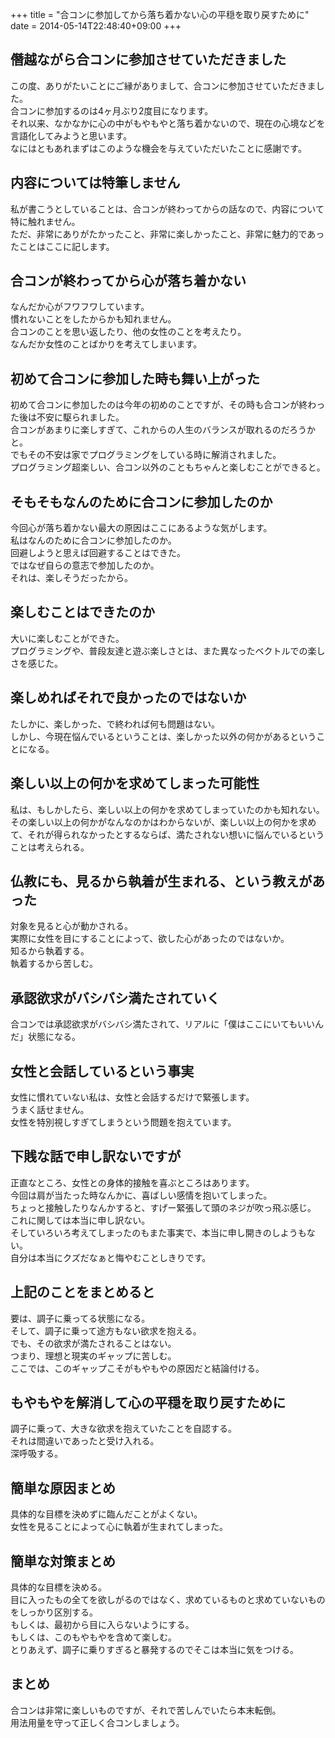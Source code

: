 +++
title = "合コンに参加してから落ち着かない心の平穏を取り戻すために"
date = 2014-05-14T22:48:40+09:00
+++

## 僭越ながら合コンに参加させていただきました
この度、ありがたいことにご縁がありまして、合コンに参加させていただきました。  
合コンに参加するのは4ヶ月ぶり2度目になります。  
それ以来、なかなかに心の中がもやもやと落ち着かないので、現在の心境などを言語化してみようと思います。  
なにはともあれまずはこのような機会を与えていただいたことに感謝です。

## 内容については特筆しません
私が書こうとしていることは、合コンが終わってからの話なので、内容について特に触れません。  
ただ、非常にありがたかったこと、非常に楽しかったこと、非常に魅力的であったことはここに記します。

## 合コンが終わってから心が落ち着かない
なんだか心がフワフワしています。  
慣れないことをしたからかも知れません。  
合コンのことを思い返したり、他の女性のことを考えたり。  
なんだか女性のことばかりを考えてしまいます。

## 初めて合コンに参加した時も舞い上がった
初めて合コンに参加したのは今年の初めのことですが、その時も合コンが終わった後は不安に駆られました。  
合コンがあまりに楽しすぎて、これからの人生のバランスが取れるのだろうかと。  
でもその不安は家でプログラミングをしている時に解消されました。  
プログラミング超楽しい、合コン以外のこともちゃんと楽しむことができると。

## そもそもなんのために合コンに参加したのか
今回心が落ち着かない最大の原因はここにあるような気がします。  
私はなんのために合コンに参加したのか。  
回避しようと思えば回避することはできた。  
ではなぜ自らの意志で参加したのか。  
それは、楽しそうだったから。

## 楽しむことはできたのか
大いに楽しむことができた。  
プログラミングや、普段友達と遊ぶ楽しさとは、また異なったベクトルでの楽しさを感じた。

## 楽しめればそれで良かったのではないか
たしかに、楽しかった、で終われば何も問題はない。  
しかし、今現在悩んでいるということは、楽しかった以外の何かがあるということになる。

## 楽しい以上の何かを求めてしまった可能性
私は、もしかしたら、楽しい以上の何かを求めてしまっていたのかも知れない。  
その楽しい以上の何かがなんなのかはわからないが、楽しい以上の何かを求めて、それが得られなかったとするならば、満たされない想いに悩んでいるということは考えられる。

## 仏教にも、見るから執着が生まれる、という教えがあった
対象を見ると心が動かされる。  
実際に女性を目にすることによって、欲した心があったのではないか。  
知るから執着する。  
執着するから苦しむ。

## 承認欲求がバシバシ満たされていく
合コンでは承認欲求がバシバシ満たされて、リアルに「僕はここにいてもいいんだ」状態になる。

## 女性と会話しているという事実
女性に慣れていない私は、女性と会話するだけで緊張します。  
うまく話せません。  
女性を特別視しすぎてしまうという問題を抱えています。

## 下賎な話で申し訳ないですが
正直なところ、女性との身体的接触を喜ぶところはあります。  
今回は肩が当たった時なんかに、喜ばしい感情を抱いてしまった。  
ちょっと接触したりなんかすると、すげー緊張して頭のネジが吹っ飛ぶ感じ。  
これに関しては本当に申し訳ない。  
そしていろいろ考えてしまったのもまた事実で、本当に申し開きのしようもない。  
自分は本当にクズだなぁと悔やむことしきりです。

## 上記のことをまとめると
要は、調子に乗ってる状態になる。  
そして、調子に乗って途方もない欲求を抱える。  
でも、その欲求が満たされることはない。  
つまり、理想と現実のギャップに苦しむ。  
ここでは、このギャップこそがもやもやの原因だと結論付ける。

## もやもやを解消して心の平穏を取り戻すために
調子に乗って、大きな欲求を抱えていたことを自認する。  
それは間違いであったと受け入れる。  
深呼吸する。

## 簡単な原因まとめ
具体的な目標を決めずに臨んだことがよくない。  
女性を見ることによって心に執着が生まれてしまった。

## 簡単な対策まとめ
具体的な目標を決める。  
目に入ったもの全てを欲しがるのではなく、求めているものと求めていないものをしっかり区別する。  
もしくは、最初から目に入らないようにする。  
もしくは、このもやもやを含めて楽しむ。  
とりあえず、調子に乗りすぎると暴発するのでそこは本当に気をつける。

## まとめ
合コンは非常に楽しいものですが、それで苦しんでいたら本末転倒。  
用法用量を守って正しく合コンしましょう。

